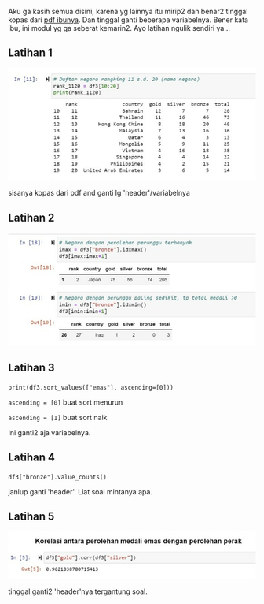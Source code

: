 Aku ga kasih semua disini, karena yg lainnya itu mirip2 dan benar2 tinggal kopas dari [pdf ibunya](https://drive.google.com/file/d/12y2m2URinscfC9GO6DZte258FPHH57Vg/view?usp=share_link). Dan tinggal ganti beberapa variabelnya. Bener kata ibu, ini modul yg ga seberat kemarin2. Ayo latihan ngulik sendiri ya...

## Latihan 1
![](https://github.com/dinagoethe/pengkom/blob/main/pr/WhatsApp%20Image%202022-11-15%20at%2016.37.05.jpeg)

sisanya kopas dari pdf and ganti lg 'header'/variabelnya
## Latihan 2
![](https://github.com/dinagoethe/pengkom/blob/main/pr/WhatsApp%20Image%202022-11-15%20at%2016.38.09.jpeg)

## Latihan 3
`print(df3.sort_values(["emas"], ascending=[0]))`

`ascending = [0]` buat sort menurun

`ascending = [1]` buat sort naik

Ini ganti2 aja variabelnya.

## Latihan 4
`df3["bronze"].value_counts()`

janlup ganti 'header'. Liat soal mintanya apa.

## Latihan 5
![](https://github.com/dinagoethe/pengkom/blob/main/pr/WhatsApp%20Image%202022-11-15%20at%2016.44.36.jpeg)

tinggal ganti2 'header'nya tergantung soal.
